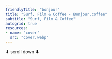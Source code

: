 ```yaml
---
friendlyTitle: "bonjour"
title: "Surf, Film & Coffee - Bonjour.coffee"
subtitle: "Surf, Film & Coffee"
autogrid: true
resources:
- name: "cover"
  src: "cover.webp"
---
```


⬇︎ scroll down ⬇︎


